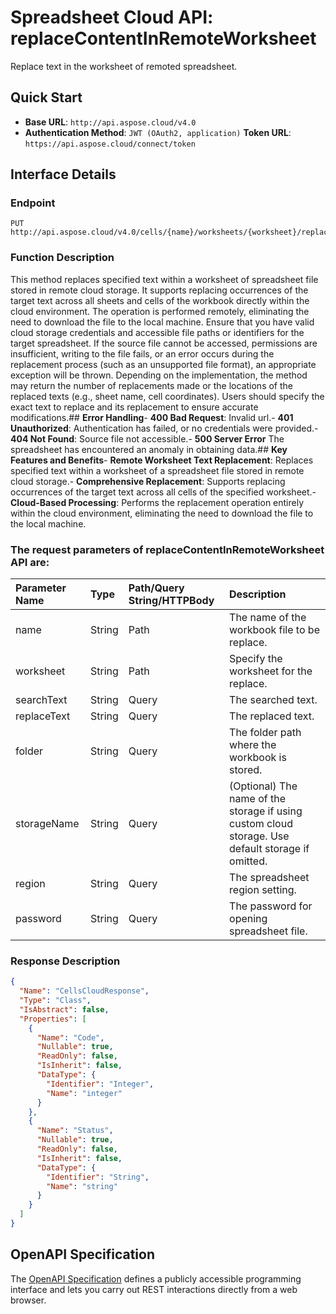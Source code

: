 # **Spreadsheet Cloud API: replaceContentInRemoteWorksheet**

Replace text in the worksheet of remoted spreadsheet. 


## **Quick Start**

- **Base URL**: `http://api.aspose.cloud/v4.0`
- **Authentication Method**: `JWT (OAuth2, application)`  **Token URL**: `https://api.aspose.cloud/connect/token`
## **Interface Details**

### **Endpoint** 

```
PUT http://api.aspose.cloud/v4.0/cells/{name}/worksheets/{worksheet}/replace/content
```
### **Function Description**
This method replaces specified text within a worksheet of spreadsheet file stored in remote cloud storage. It supports replacing occurrences of the target text across all sheets and cells of the workbook directly within the cloud environment. The operation is performed remotely, eliminating the need to download the file to the local machine. Ensure that you have valid cloud storage credentials and accessible file paths or identifiers for the target spreadsheet. If the source file cannot be accessed, permissions are insufficient, writing to the file fails, or an error occurs during the replacement process (such as an unsupported file format), an appropriate exception will be thrown. Depending on the implementation, the method may return the number of replacements made or the locations of the replaced texts (e.g., sheet name, cell coordinates). Users should specify the exact text to replace and its replacement to ensure accurate modifications.## **Error Handling**- **400 Bad Request**: Invalid url.- **401 Unauthorized**:  Authentication has failed, or no credentials were provided.- **404 Not Found**: Source file not accessible.- **500 Server Error** The spreadsheet has encountered an anomaly in obtaining data.## **Key Features and Benefits**- **Remote Worksheet Text Replacement**: Replaces specified text within a worksheet of a spreadsheet file stored in remote cloud storage.- **Comprehensive Replacement**: Supports replacing occurrences of the target text across all cells of the specified worksheet.- **Cloud-Based Processing**: Performs the replacement operation entirely within the cloud environment, eliminating the need to download the file to the local machine.

### The request parameters of **replaceContentInRemoteWorksheet** API are: 

| Parameter Name | Type | Path/Query String/HTTPBody | Description | 
| :- | :- | :- |:- | 
|name|String|Path|The name of the workbook file to be replace.|
|worksheet|String|Path|Specify the worksheet for the replace.|
|searchText|String|Query|The searched text.|
|replaceText|String|Query|The replaced text.|
|folder|String|Query|The folder path where the workbook is stored.|
|storageName|String|Query|(Optional) The name of the storage if using custom cloud storage. Use default storage if omitted.|
|region|String|Query|The spreadsheet region setting.|
|password|String|Query|The password for opening spreadsheet file.|

### **Response Description**
```json
{
  "Name": "CellsCloudResponse",
  "Type": "Class",
  "IsAbstract": false,
  "Properties": [
    {
      "Name": "Code",
      "Nullable": true,
      "ReadOnly": false,
      "IsInherit": false,
      "DataType": {
        "Identifier": "Integer",
        "Name": "integer"
      }
    },
    {
      "Name": "Status",
      "Nullable": true,
      "ReadOnly": false,
      "IsInherit": false,
      "DataType": {
        "Identifier": "String",
        "Name": "string"
      }
    }
  ]
}
```


## OpenAPI Specification

The [OpenAPI Specification](https://reference.aspose.cloud/cells/#/SearchController/ReplaceContentInRemoteWorksheet) defines a publicly accessible programming interface and lets you carry out REST interactions directly from a web browser.

